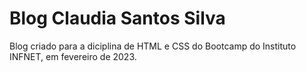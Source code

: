 # Blog Claudia Santos Silva
Blog criado para a diciplina de HTML e CSS do Bootcamp do Instituto INFNET, em fevereiro de 2023.
